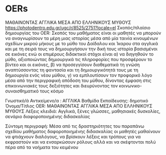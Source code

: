 # OERs
ΜΑΘΑΙΝΟΝΤΑΣ ΑΓΓΛΙΚΑ ΜΕΣΑ ΑΠΟ ΕΛΛΗΝΙΚΟΥΣ ΜΥΘΟΥΣ
https://photodentro.edu.gr/ugc/r/8525/2751?locale=el
Σκοπός/πλαίσιο δημιουργίας του OER: Σκοπός του μαθήματος είναι οι μαθητές να μπορούν να αναγνωρίσουν τα μέρη μιας ιστορίας μέσα από μία ταινία κινουμένων σχεδίων μικρού μήκους με το μύθο του Δαίδαλου και Ίκαρου στα αγγλικά και με τη σειρά τους να δημιουργήσουν την δική τους ιστορία βασισμένοι σε εικόνες ενώ οι επιμέρους διδακτικοί στόχοι είναι α) να διηγηθούν το μύθο, αξιοποιώντας δημιουργικά τις πληροφορίες που προσφέρουν το βίντεο και οι εικόνες, β) να προσεγγίσουν διαθεματικά τη γνώση αναπτύσσοντας τη φαντασία και τη δημιουργικότητά τους με τη δημιουργία ενός νέου μύθου, γ) να εμπλουτίσουν τον προφορικό λόγο μέσα από την περιγραφική απόδοση του μύθου, δίνοντας έμφαση στις επικοινωνιακές τους δεξιότητες και διευρύνοντας τον κοινωνικο-συναισθηματικό τους κόσμο

Γνωστικό/ά Αντικείμενο/α : ΑΓΓΛΙΚΑ 
Βαθμίδα Εκπαίδευσης: δημοτικό
 Όνομα/Τίτλος OER: ΜΑΘΑΙΝΟΝΤΑΣ ΑΓΓΛΙΚΑ ΜΕΣΑ ΑΠΟ ΕΛΛΗΝΙΚΟΥΣ ΜΥΘΟΥΣ
Λέξεις κλειδιά:  Αγγλικά, ξένες γλώσσες, μαθησιακές δυσκολίες, σενάριο διαφοροποιημένης διδασκαλίας

Σύντομη περιγραφή: Μέσα από τις δραστηριότητες του παραπάνω σχεδίου μαθήματος δαφοροποιημένης διδασκαλίας οι μαθητές μαθαίνουν να φτιάχνουν διαλόγους, να βρίσκουν λέξεις και τρόπους για να εκφραστούν και να ενσαρκώσουν ρόλους αλλά και να σκέφτονται πολύ πέρα από τα νοήματα του κειμένου

